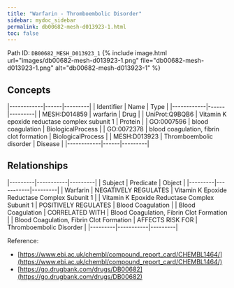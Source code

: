 ```yaml
---
title: "Warfarin - Thromboembolic Disorder"
sidebar: mydoc_sidebar
permalink: db00682-mesh-d013923-1.html
toc: false 
---
```



Path ID: `DB00682_MESH_D013923_1`
{% include image.html url="images/db00682-mesh-d013923-1.png" file="db00682-mesh-d013923-1.png" alt="db00682-mesh-d013923-1" %}

## Concepts

|------------|------|---------|
| Identifier | Name | Type    |
|------------|------|---------|
| MESH:D014859 | warfarin | Drug |
| UniProt:Q9BQB6 | Vitamin K epoxide reductase complex subunit 1 | Protein |
| GO:0007596 | blood coagulation | BiologicalProcess |
| GO:0072378 | blood coagulation, fibrin clot formation | BiologicalProcess |
| MESH:D013923 | Thromboembolic disorder | Disease |
|------------|------|---------|

## Relationships

|---------|-----------|---------|
| Subject | Predicate | Object  |
|---------|-----------|---------|
| Warfarin | NEGATIVELY REGULATES | Vitamin K Epoxide Reductase Complex Subunit 1 |
| Vitamin K Epoxide Reductase Complex Subunit 1 | POSITIVELY REGULATES | Blood Coagulation |
| Blood Coagulation | CORRELATED WITH | Blood Coagulation, Fibrin Clot Formation |
| Blood Coagulation, Fibrin Clot Formation | AFFECTS RISK FOR | Thromboembolic Disorder |
|---------|-----------|---------|

Reference: 
  - [https://www.ebi.ac.uk/chembl/compound_report_card/CHEMBL1464/](https://www.ebi.ac.uk/chembl/compound_report_card/CHEMBL1464/)
  - [https://go.drugbank.com/drugs/DB00682](https://go.drugbank.com/drugs/DB00682)
